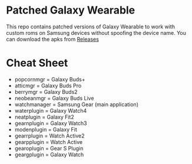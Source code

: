 # Patched Galaxy Wearable
This repo contains patched versions of Galaxy Wearable to work with custom roms on Samsung devices without spoofing the device name.
You can download the apks from [Releases](https://github.com/Linux4/GalaxyWearable/releases)

# Cheat Sheet
* popcornmgr = Galaxy Buds+
* atticmgr = Galaxy Buds Pro
* berrymgr = Galaxy Buds2
* neobeanmgr = Galaxy Buds Live
* watchmanager = Samsung Gear (main application)
* waterplugin = Galaxy Watch4
* neatplugin = Galaxy Fit2
* gearnplugin = Galaxy Watch3
* modenplugin = Galaxy Fit
* gearrplugin = Watch Active2
* gearpplugin = Watch Active
* gearoplugin = Gear S Plugin
* geargplugin = Galaxy Watch
